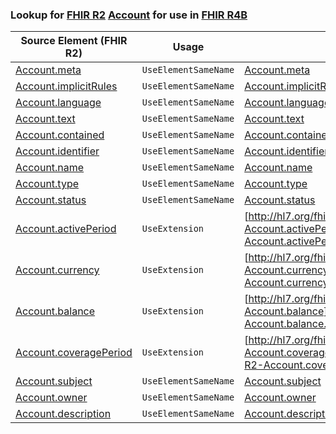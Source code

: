### Lookup for [FHIR R2](https://hl7.org/fhir/DSTU2/) [Account](https://hl7.org/fhir/DSTU2/Account.html) for use in [FHIR R4B](https://hl7.org/fhir/R4B/)

| Source Element (FHIR R2) | Usage | Target |
| -------------- | ----- | ------ |
| [Account.meta](https://hl7.org/fhir/DSTU2/Account.html#resource) | `UseElementSameName` | [Account.meta](https://hl7.org/fhir/R4B/Account.html#resource) |
| [Account.implicitRules](https://hl7.org/fhir/DSTU2/Account.html#resource) | `UseElementSameName` | [Account.implicitRules](https://hl7.org/fhir/R4B/Account.html#resource) |
| [Account.language](https://hl7.org/fhir/DSTU2/Account.html#resource) | `UseElementSameName` | [Account.language](https://hl7.org/fhir/R4B/Account.html#resource) |
| [Account.text](https://hl7.org/fhir/DSTU2/Account.html#resource) | `UseElementSameName` | [Account.text](https://hl7.org/fhir/R4B/Account.html#resource) |
| [Account.contained](https://hl7.org/fhir/DSTU2/Account.html#resource) | `UseElementSameName` | [Account.contained](https://hl7.org/fhir/R4B/Account.html#resource) |
| [Account.identifier](https://hl7.org/fhir/DSTU2/Account.html#resource) | `UseElementSameName` | [Account.identifier](https://hl7.org/fhir/R4B/Account.html#resource) |
| [Account.name](https://hl7.org/fhir/DSTU2/Account.html#resource) | `UseElementSameName` | [Account.name](https://hl7.org/fhir/R4B/Account.html#resource) |
| [Account.type](https://hl7.org/fhir/DSTU2/Account.html#resource) | `UseElementSameName` | [Account.type](https://hl7.org/fhir/R4B/Account.html#resource) |
| [Account.status](https://hl7.org/fhir/DSTU2/Account.html#resource) | `UseElementSameName` | [Account.status](https://hl7.org/fhir/R4B/Account.html#resource) |
| [Account.activePeriod](https://hl7.org/fhir/DSTU2/Account.html#resource) | `UseExtension` | [http://hl7.org/fhir/1.0/StructureDefinition/extension-Account.activePeriod](StructureDefinition-ext-R2-Account.activePeriod.html) |
| [Account.currency](https://hl7.org/fhir/DSTU2/Account.html#resource) | `UseExtension` | [http://hl7.org/fhir/1.0/StructureDefinition/extension-Account.currency](StructureDefinition-ext-R2-Account.currency.html) |
| [Account.balance](https://hl7.org/fhir/DSTU2/Account.html#resource) | `UseExtension` | [http://hl7.org/fhir/1.0/StructureDefinition/extension-Account.balance](StructureDefinition-ext-R2-Account.balance.html) |
| [Account.coveragePeriod](https://hl7.org/fhir/DSTU2/Account.html#resource) | `UseExtension` | [http://hl7.org/fhir/1.0/StructureDefinition/extension-Account.coveragePeriod](StructureDefinition-ext-R2-Account.coveragePeriod.html) |
| [Account.subject](https://hl7.org/fhir/DSTU2/Account.html#resource) | `UseElementSameName` | [Account.subject](https://hl7.org/fhir/R4B/Account.html#resource) |
| [Account.owner](https://hl7.org/fhir/DSTU2/Account.html#resource) | `UseElementSameName` | [Account.owner](https://hl7.org/fhir/R4B/Account.html#resource) |
| [Account.description](https://hl7.org/fhir/DSTU2/Account.html#resource) | `UseElementSameName` | [Account.description](https://hl7.org/fhir/R4B/Account.html#resource) |
